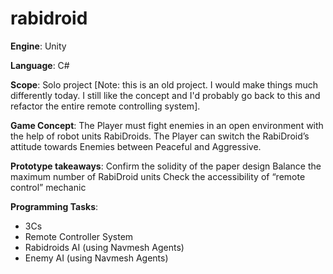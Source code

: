 # rabidroid
**Engine**: Unity

**Language**: C#

**Scope**: Solo project
[Note: this is an old project. I would make things much differently today. I still like the concept and I'd probably go back to this and refactor the entire remote controlling system].

**Game Concept**: The Player must fight enemies in an open environment with the help of robot units RabiDroids. The Player can switch the RabiDroid’s attitude towards Enemies between Peaceful and Aggressive.

**Prototype takeaways**:
Confirm the solidity of the paper design
Balance the maximum number of RabiDroid units
Check the accessibility of “remote control” mechanic  

**Programming Tasks**:
<ul>
<li>3Cs</li>
<li>Remote Controller System</li>
<li>Rabidroids AI (using Navmesh Agents)</li>
<li>Enemy AI (using Navmesh Agents)</li>
</ul>

